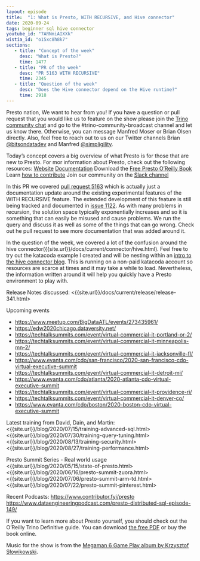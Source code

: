 ```yaml
---
layout: episode
title:  "1: What is Presto, WITH RECURSIVE, and Hive connector"
date: 2020-09-24
tags: beginner sql hive connector
youtube_id: "7ARNmiAIXXk"
wistia_id: "o15xc8h8k7"
sections: 
   - title: "Concept of the week"
     desc: "What is Presto?"
     time: 1477
   - title: "PR of the week"
     desc: "PR 5163 WITH RECURSIVE"
     time: 2345
   - title: "Question of the week"
     desc: "Does the Hive connector depend on the Hive runtime?"
     time: 2918
---
```


Presto nation, We want to hear from you! If you have a question or pull request 
that you would like us to feature on the show please join the 
[Trino community chat](slack.html) and go to the 
\#trino-community-broadcast channel and let us know there. Otherwise, you can 
message Manfred Moser or Brian Olsen directly. Also, feel free to reach out
to us on our Twitter channels Brian 
[@bitsondatadev](https://twitter.com/bitsondatadev) and Manfred 
[@simpligility](https://twitter.com/simpligility).

Today’s concept covers a big overview of what Presto is for those that are new
to Presto. For mor information about Presto, check out the following resources:
[Website](/)
[Documentation]({{site.url}}/docs/current/)
Download the [Free Presto O’Reilly Book](https://www.starburst.io/info/oreilly-trino-guide/)
Learn [how to contribute](/development/)
Join our community on the [Slack channel](/slack.html)

In this PR we covered [pull request 5163]({{site.github_repo_url}}/pull/5163)
which is actually just a documentation update around the existing
experimental features of the WITH RECURSIVE feature. The extended development of
this feature is still being tracked and documented in 
[issue 1122]({{site.github_repo_url}}/issues/1122). As with many 
problems in recursion, the solution space typically exponentially increases and
so it is something that can easily be misused and cause problems. We run the 
query and discuss it as well as some of the things that can go wrong. Check out
 he pull request to see more documentation that was added around it.

In the question of the week, we covered a lot of the confusion around the hive
connector({{site.url}}/docs/current/connector/hive.html). Feel free to 
try out the katacoda example I created and will be nesting within an 
[intro to the hive connector blog](blog/2020/10/20/intro-to-hive-connector.html).
This is running on a non-paid katacoda account so resources are scarce at times
and it may take a while to load. Nevertheless, the information written around it
will help you quickly have a Presto environment to play with.

Release Notes discussed:
<{{site.url}}/docs/current/release/release-341.html>

Upcoming events
 - <https://www.meetup.com/BigDataATL/events/273435961/>
 - <https://edw2020chicago.dataversity.net/>
 - <https://techtalksummits.com/event/virtual-commercial-it-portland-or-2/>
 - <https://techtalksummits.com/event/virtual-commercial-it-minneapolis-mn-2/>
 - <https://techtalksummits.com/event/virtual-commercial-it-jacksonville-fl/>
 - <https://www.evanta.com/cdo/san-francisco/2020-san-francisco-cdo-virtual-executive-summit>
 - <https://techtalksummits.com/event/virtual-commercial-it-detroit-mi/>
 - <https://www.evanta.com/cdo/atlanta/2020-atlanta-cdo-virtual-executive-summit>
 - <https://techtalksummits.com/event/virtual-commercial-it-providence-ri/>
 - <https://techtalksummits.com/event/virtual-commercial-it-denver-co/>
 - <https://www.evanta.com/cdo/boston/2020-boston-cdo-virtual-executive-summit>

Latest training from David, Dain, and Martin:
<{{site.url}}/blog/2020/07/15/training-advanced-sql.html>
<{{site.url}}/blog/2020/07/30/training-query-tuning.html>
<{{site.url}}/blog/2020/08/13/training-security.html>
<{{site.url}}/blog/2020/08/27/training-performance.html>

Presto Summit Series - Real world usage
<{{site.url}}/blog/2020/05/15/state-of-presto.html>
<{{site.url}}/blog/2020/06/16/presto-summit-zuora.html>
<{{site.url}}/blog/2020/07/06/presto-summit-arm-td.html>
<{{site.url}}/blog/2020/07/22/presto-summit-pinterest.html>

Recent Podcasts:
<https://www.contributor.fyi/presto>
<https://www.dataengineeringpodcast.com/presto-distributed-sql-episode-149/>


If you want to learn more about Presto yourself, you should check out the 
O’Reilly Trino Definitive guide. You can download 
[the free PDF](https://www.starburst.io/info/oreilly-trino-guide/) or 
buy the book online.

Music for the show is from the [Megaman 6 Game Play album by Krzysztof 
Słowikowski](https://krzysztofslowikowski.bandcamp.com/album/mega-man-6-gp).

